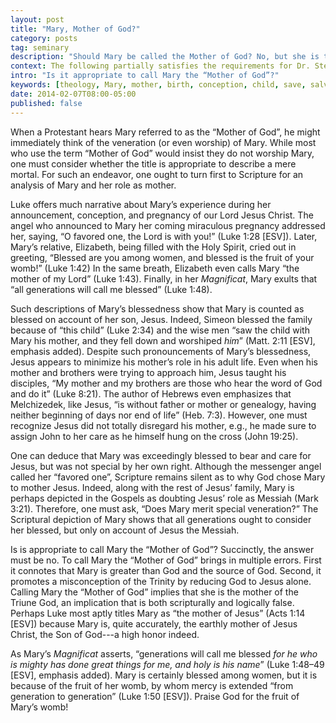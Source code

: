 ```yaml
---
layout: post
title: "Mary, Mother of God?"
category: posts
tag: seminary
description: "Should Mary be called the Mother of God? No, but she is the mother of Jesus, the Son of God."
context: The following partially satisfies the requirements for Dr. Steven McKinion's Christian Theology II class at Southeastern Baptist Theological Seminary.
intro: "Is it appropriate to call Mary the “Mother of God”?"
keywords: [theology, Mary, mother, birth, conception, child, save, salvation, born]
date: 2014-02-07T08:00-05:00
published: false
---
```


When a Protestant hears Mary referred to as the “Mother of God”, he might immediately think of the veneration (or even worship) of Mary. While most who use the term “Mother of God” would insist they do not worship Mary, one must consider whether the title is appropriate to describe a mere mortal. For such an endeavor, one ought to turn first to Scripture for an analysis of Mary and her role as mother.

Luke offers much narrative about Mary’s experience during her announcement, conception, and pregnancy of our Lord Jesus Christ. The angel who announced to Mary her coming miraculous pregnancy addressed her, saying, “O favored one, the Lord is with you!” (Luke 1:28 [ESV]). Later, Mary’s relative, Elizabeth, being filled with the Holy Spirit, cried out in greeting, “Blessed are you among women, and blessed is the fruit of your womb!” (Luke 1:42) In the same breath, Elizabeth even calls Mary “the mother of my Lord” (Luke 1:43). Finally, in her *Magnificat*, Mary exults that “all generations will call me blessed” (Luke 1:48).

Such descriptions of Mary’s blessedness show that Mary is counted as blessed on account of her son, Jesus. Indeed, Simeon blessed the family because of “this child” (Luke 2:34) and the wise men “saw the child with Mary his mother, and they fell down and worshiped *him*” (Matt. 2:11 [ESV], emphasis added). Despite such pronouncements of Mary’s blessedness, Jesus appears to minimize his mother’s role in his adult life. Even when his mother and brothers were trying to approach him, Jesus taught his disciples, “My mother and my brothers are those who hear the word of God and do it” (Luke 8:21). The author of Hebrews even emphasizes that Melchizedek, like Jesus, “is without father or mother or genealogy, having neither beginning of days nor end of life” (Heb. 7:3). However, one must recognize Jesus did not totally disregard his mother, e.g., he made sure to assign John to her care as he himself hung on the cross (John 19:25). 

One can deduce that Mary was exceedingly blessed to bear and care for Jesus, but was not special by her own right. Although the messenger angel called her “favored one”, Scripture remains silent as to why God chose Mary to mother Jesus. Indeed, along with the rest of Jesus’ family, Mary is perhaps depicted in the Gospels as doubting Jesus’ role as Messiah (Mark 3:21). Therefore, one must ask, “Does Mary merit special veneration?” The Scriptural depiction of Mary shows that all generations ought to consider her blessed, but only on account of Jesus the Messiah.

Is is appropriate to call Mary the “Mother of God”? Succinctly, the answer must be no. To call Mary the “Mother of God” brings in multiple errors. First it connotes that Mary is greater than God and the source of God. Second, it promotes a misconception of the Trinity by reducing God to Jesus alone. Calling Mary the “Mother of God” implies that she is the mother of the Triune God, an implication that is both scripturally and logically false. Perhaps Luke most aptly titles Mary as “the mother of Jesus” (Acts 1:14 [ESV]) because Mary is, quite accurately, the earthly mother of Jesus Christ, the Son of God---a high honor indeed.

As Mary’s *Magnificat* asserts, “generations will call me blessed *for he who is mighty has done great things for me, and holy is his name*” (Luke 1:48–49 [ESV], emphasis added). Mary is certainly blessed among women, but it is because of the fruit of her womb, by whom mercy is extended “from generation to generation” (Luke 1:50 [ESV]). Praise God for the fruit of Mary’s womb!